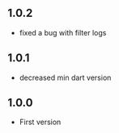 ## 1.0.2
- fixed a bug with filter logs
## 1.0.1
- decreased min dart version
## 1.0.0
- First version


